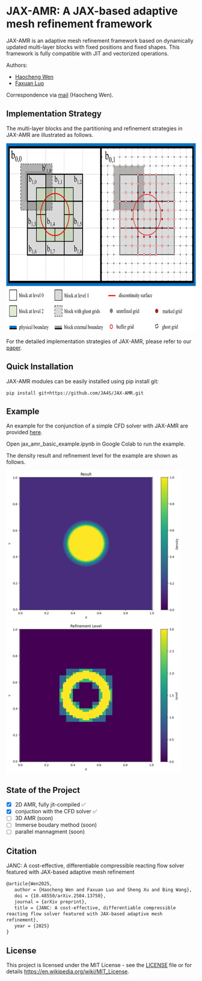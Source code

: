 # JAX-AMR: A JAX-based adaptive mesh refinement framework

JAX-AMR is an adaptive mesh refinement framework based on dynamically updated multi-layer blocks with fixed positions and fixed shapes. This framework is fully compatible with JIT and vectorized operations.

Authors:
- [Haocheng Wen](https://github.com/thuwen)
- [Faxuan Luo](https://github.com/luofx23)

Correspondence via [mail](mailto:haochengwenson@126.com) (Haocheng Wen).

## Implementation Strategy
The multi-layer blocks and the partitioning and refinement strategies in JAX-AMR are illustrated as follows.

<img src="/docs/images/blocks in JAX-AMR.png" alt="Schematic diagram of multi-layer blocks in JAX-AMR" height="500"/>

For the detailed implementation strategies of JAX-AMR, please refer to our [paper](https://doi.org/10.48550/arXiv.2504.13750).

## Quick Installation
JAX-AMR modules can be easily installed using pip install git:
```
pip install git+https://github.com/JA4S/JAX-AMR.git
```

## Example
An example for the conjunction of a simple CFD solver with JAX-AMR are provided [here](https://github.com/JA4S/JAX-AMR/tree/main/examples).

Open jax_amr_basic_example.ipynb in Google Colab to run the example.

The density result and refinement level for the example are shown as follows.

<img src="/examples/result.png" alt="result" height="400"/>

<img src="/examples/refinement_level.png" alt="refinement level" height="400"/>

## State of the Project

- [x] 2D AMR, fully jit-compiled ✅
- [x] conjuction with the CFD solver ✅
- [ ] 3D AMR (soon)
- [ ] Immerse boudary method (soon)
- [ ] parallel mannagment (soon)

## Citation
JANC: A cost-effective, differentiable compressible reacting flow solver featured with JAX-based adaptive mesh refinement
```
@article{Wen2025,
   author = {Haocheng Wen and Faxuan Luo and Sheng Xu and Bing Wang},
   doi = {10.48550/arXiv.2504.13750},
   journal = {arXiv preprint},
   title = {JANC: A cost-effective, differentiable compressible reacting flow solver featured with JAX-based adaptive mesh refinement},
   year = {2025}
}
```


## License
This project is licensed under the MIT License - see 
the [LICENSE](LICENSE) file or for details https://en.wikipedia.org/wiki/MIT_License.
